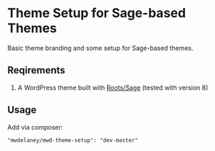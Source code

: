 # Theme Setup for Sage-based Themes
Basic theme branding and some setup for Sage-based themes.

## Reqirements
1. A WordPress theme built with [Roots/Sage](https://github.com/roots/sage) (tested with version 8)

## Usage
Add via composer:
````
"mwdelaney/mwd-theme-setup": "dev-master"
````    

